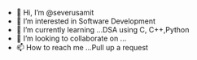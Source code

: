 - 👋 Hi, I’m @severusamit
- 👀 I’m interested in Software Development
- 🌱 I’m currently learning ...DSA using C, C++,Python
- 💞️ I’m looking to collaborate on ...
- 📫 How to reach me ...Pull up a request

<!---
severusamit/severusamit is a ✨ special ✨ repository because its `README.md` (this file) appears on your GitHub profile.
You can click the Preview link to take a look at your changes.
--->
